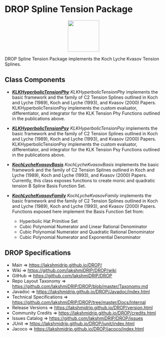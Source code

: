 # DROP Spline Tension Package

<p align="center"><img src="https://github.com/lakshmiDRIP/DROP/blob/master/DRIP_Logo.gif?raw=true" width="100"></p>

DROP Spline Tension Package implements the Koch Lyche Kvasov Tension Splines.


## Class Components

 * [***KLKHyperbolicTensionPhy***](https://github.com/lakshmiDRIP/DROP/tree/master/src/main/java/org/drip/spline/tension/KLKHyperbolicTensionPhy.java)
 <i>KLKHyperbolicTensionPhy</i> implements the basic framework and the family of C2 Tension Splines outlined
 in Koch and Lyche (1989), Koch and Lyche (1993), and Kvasov (2000) Papers. KLKHyperbolicTensionPsy
 implements the custom evaluator, differentiator, and integrator for the KLK Tension Phy Functions outlined
 in the publications above.

 * [***KLKHyperbolicTensionPsy***](https://github.com/lakshmiDRIP/DROP/tree/master/src/main/java/org/drip/spline/tension/KLKHyperbolicTensionPsy.java)
 <i>KLKHyperbolicTensionPsy</i> implements the basic framework and the family of C2 Tension Splines outlined
 in Koch and Lyche (1989), Koch and Lyche (1993), and Kvasov (2000) Papers. KLKHyperbolicTensionPsy
 implements the custom evaluator, differentiator, and integrator for the KLK Tension Psy Functions outlined
 in the publications above.

 * [***KochLycheKvasovBasis***](https://github.com/lakshmiDRIP/DROP/tree/master/src/main/java/org/drip/spline/tension/KochLycheKvasovBasis.java)
 <i>KochLycheKvasovBasis</i> implements the basic framework and the family of C2 Tension Splines outlined in
 Koch and Lyche (1989), Koch and Lyche (1993), and Kvasov (2000) Papers. Currently, this class exposes
 functions to create monic and quadratic tension B Spline Basis Function Set.

 * [***KochLycheKvasovFamily***](https://github.com/lakshmiDRIP/DROP/tree/master/src/main/java/org/drip/spline/tension/KochLycheKvasovFamily.java)
 <i>KochLycheKvasovFamily</i> implements the basic framework and the family of C2 Tension Splines outlined in Koch
 and Lyche (1989), Koch and Lyche (1993), and Kvasov (2000) Papers. Functions exposed here implement the
 Basis Function Set from:
 	* Hyperbolic Hat Primitive Set
 	* Cubic Polynomial Numerator and Linear Rational Denominator
 	* Cubic Polynomial Numerator and Quadratic Rational Denominator
 	* Cubic Polynomial Numerator and Exponential Denominator


## DROP Specifications

 * Main                     => https://lakshmidrip.github.io/DROP/
 * Wiki                     => https://github.com/lakshmiDRIP/DROP/wiki
 * GitHub                   => https://github.com/lakshmiDRIP/DROP
 * Repo Layout Taxonomy     => https://github.com/lakshmiDRIP/DROP/blob/master/Taxonomy.md
 * Javadoc                  => https://lakshmidrip.github.io/DROP/Javadoc/index.html
 * Technical Specifications => https://github.com/lakshmiDRIP/DROP/tree/master/Docs/Internal
 * Release Versions         => https://lakshmidrip.github.io/DROP/version.html
 * Community Credits        => https://lakshmidrip.github.io/DROP/credits.html
 * Issues Catalog           => https://github.com/lakshmiDRIP/DROP/issues
 * JUnit                    => https://lakshmidrip.github.io/DROP/junit/index.html
 * Jacoco                   => https://lakshmidrip.github.io/DROP/jacoco/index.html
